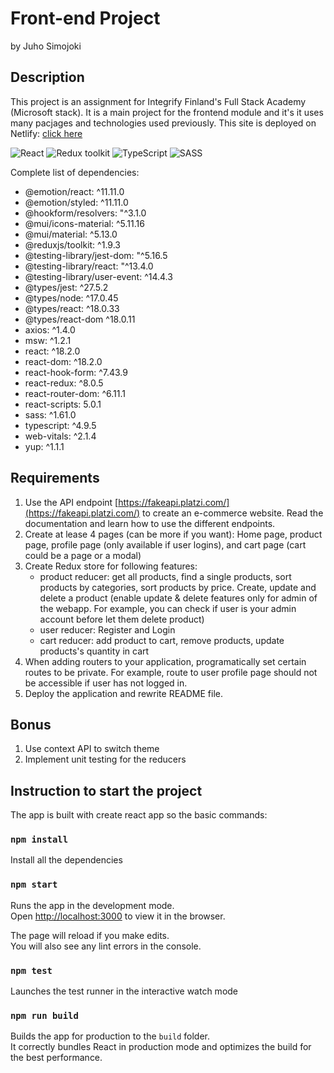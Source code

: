 # Front-end Project
by Juho Simojoki

## Description
This project is an assignment for Integrify Finland's Full Stack Academy (Microsoft stack). It is a main project for the frontend module and it's it uses many pacjages and technologies used previously. This site is deployed on Netlify: [click here](https://bucolic-praline-32e73e.netlify.app/)

![React](https://img.shields.io/badge/React-v.18-blue)
![Redux toolkit](https://img.shields.io/badge/RTK-v.1-purple)
![TypeScript](https://img.shields.io/badge/TypeScript-v.4-green)
![SASS](https://img.shields.io/badge/SASS-v.1-hotpink)

Complete list of dependencies:
- @emotion/react: ^11.11.0
- @emotion/styled: ^11.11.0
- @hookform/resolvers: "^3.1.0
- @mui/icons-material: ^5.11.16
- @mui/material: ^5.13.0
- @reduxjs/toolkit: ^1.9.3
- @testing-library/jest-dom: "^5.16.5
- @testing-library/react: "^13.4.0
- @testing-library/user-event: ^14.4.3
- @types/jest: ^27.5.2
- @types/node: ^17.0.45
- @types/react: ^18.0.33
- @types/react-dom ^18.0.11
- axios: ^1.4.0
- msw: ^1.2.1
- react: ^18.2.0
- react-dom: ^18.2.0
- react-hook-form: ^7.43.9
- react-redux: ^8.0.5
- react-router-dom: ^6.11.1
- react-scripts: 5.0.1
- sass: ^1.61.0
- typescript: ^4.9.5
- web-vitals: ^2.1.4
- yup: ^1.1.1

## Requirements

1. Use the API endpoint [https://fakeapi.platzi.com/](https://fakeapi.platzi.com/) to create an e-commerce website. Read the documentation and learn how to use the different endpoints.
2. Create at lease 4 pages (can be more if you want): Home page, product page,
profile page (only available if user logins), and cart page (cart could be a page or a modal)
3. Create Redux store for following features:
    - product reducer: get all products, find a single products, sort products by
    categories, sort products by price. Create, update and delete a product (enable update & delete features only for admin of the webapp. For example, you can check if user is your admin account before let them delete product)
    - user reducer: Register and Login
    - cart reducer: add product to cart, remove products, update products's quantity in cart
4. When adding routers to your application, programatically set certain routes to be private. For example, route to user profile page should not be accessible if user has not logged in.
5. Deploy the application and rewrite README file.

## Bonus

1. Use context API to switch theme
2. Implement unit testing for the reducers

## Instruction to start the project

The app is built with create react app so the basic commands:

### `npm install`

Install all the dependencies

### `npm start`

Runs the app in the development mode.\
Open [http://localhost:3000](http://localhost:3000) to view it in the browser.

The page will reload if you make edits.\
You will also see any lint errors in the console.

### `npm test`

Launches the test runner in the interactive watch mode

### `npm run build`

Builds the app for production to the `build` folder.\
It correctly bundles React in production mode and optimizes the build for the best performance.
